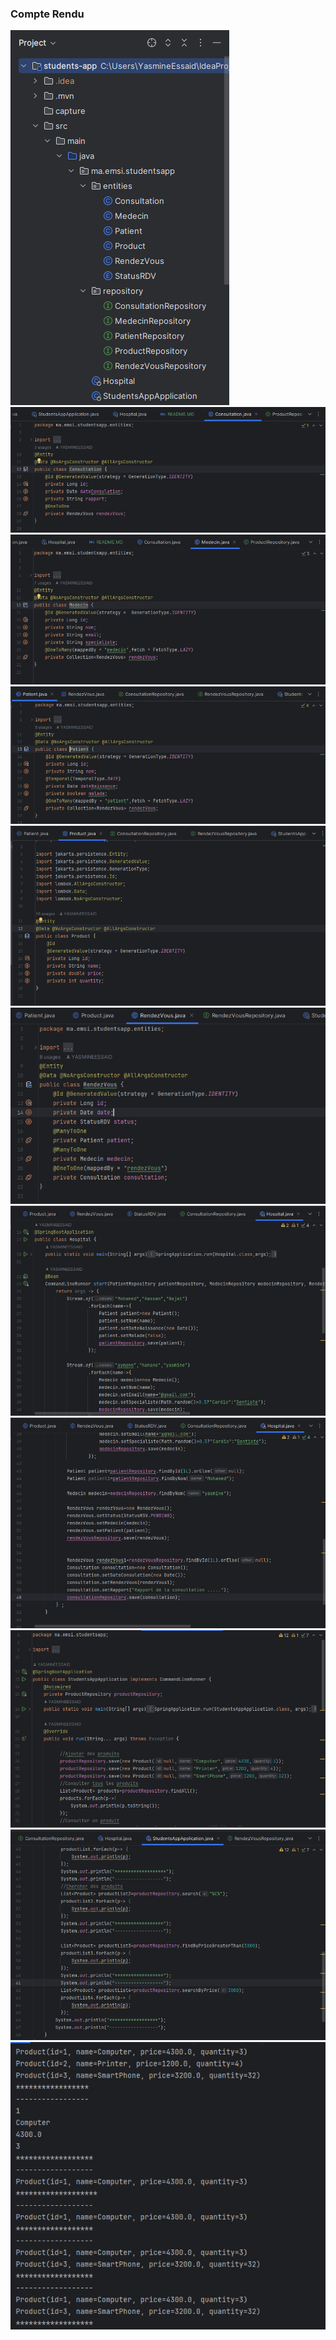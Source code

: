 <h3>Compte Rendu</h3>
<img src="capture/capture1.png">
<img src="capture/capture2.png">
<img src="capture/capture3.png">
<img src="capture/capture4.png">
<img src="capture/capture5.png">
<img src="capture/capture6.png">
<img src="capture/capture7.png">
<img src="capture/capture8.png">
<img src="capture/capture9.png">
<img src="capture/capture10.png">
<img src="capture/capture11.png">
